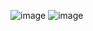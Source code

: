 ![image](https://github.com/Eissanoor/mirsal/assets/86971746/1463d64e-1073-4c07-adf0-66cb05d653d4)
![image](https://github.com/Eissanoor/mirsal/assets/86971746/567fad20-7658-4cb2-a7d2-99815739165e)
